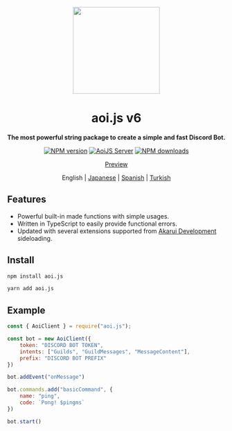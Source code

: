 <p align="center">
  <a href="https://aoi.js.org">
    <img width="200" src="https://cdn.discordapp.com/attachments/804813961190572093/924765606056701952/aoits.png">
  </a>
</p>

<h1 align="center">aoi.js v6</h1>

<div align="center">

**The most powerful string package to create a simple and fast Discord Bot.**

[![NPM version][npm-image]][npm-url]
[![AoiJS Server][aoijs-server]][aoijs-server-url]
[![NPM downloads][download-image]][download-url]


[npm-image]: http://img.shields.io/npm/v/aoi.js.svg?style=flat-square
[npm-url]: http://npmjs.org/package/aoi.js
[download-image]: https://img.shields.io/npm/dt/aoi.js.svg?style=flat-square
[download-url]: https://npmjs.org/package/aoi.js
[aoijs-server]: https://img.shields.io/discord/773352845738115102?color=5865F2&logo=discord&logoColor=white
[aoijs-server-url]: https://aoi.js.org/invite

[Preview](https://aoi.js.org/docs/example.md)

English | [Japanese](./README-jp.md) | [Spanish](./README-spanish.md) | [Turkish](./README-turkish.md)

</div>

## Features

- Powerful built-in made functions with simple usages.
- Written in TypeScript to easily provide functional errors.
- Updated with several extensions supported from [Akarui Development](https://github.com/AkaruiDevelopment/) sideloading. 

## Install

```bash
npm install aoi.js
```

```bash
yarn add aoi.js
```

## Example 

```javascript
const { AoiClient } = require("aoi.js");

const bot = new AoiClient({
    token: "DISCORD BOT TOKEN",
    intents: ["Guilds", "GuildMessages", "MessageContent"],
    prefix: "DISCORD BOT PREFIX"
})

bot.addEvent("onMessage")

bot.commands.add("basicCommand", {
    name: "ping",
    code: `Pong! $pingms`
})

bot.start()
```
